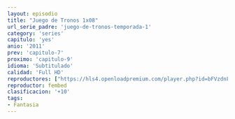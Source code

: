 ```yaml
---
layout: episodio
title: "Juego de Tronos 1x08"
url_serie_padre: 'juego-de-tronos-temporada-1'
category: 'series'
capitulo: 'yes'
anio: '2011'
prev: 'capitulo-7'
proximo: 'capitulo-9'
idioma: 'Subtitulado'
calidad: 'Full HD'
reproductores: ["https://hls4.openloadpremium.com/player.php?id=bFVzdnFtbTRVZFI2TjFYc0dKMkJ6c0hrdGtZMm5QeHV6aHBWV0o1MkJtOTVsNmdOSUphbjdMbVhZZTFxWURWYnF2UmxjZ01MWmhkZVQrVEpnbXBZMXc9PQ&sub=https://sub.cuevana2.io/vtt-sub/sub7/Game.Of.Thrones.S01E08.vtt"]
reproductor: fembed
clasificacion: '+10'
tags:
- Fantasia
---
```












